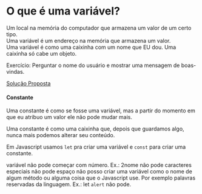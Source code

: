 # O que é uma variável?

Um local na memória do computador que armazena um valor de um certo tipo.  
Uma variável é um endereço na memória que armazena um valor.  
Uma variável é como uma caixinha com um nome que EU dou.
Uma caixinha só cabe um objeto.

Exercício: Perguntar o nome do usuário e mostrar uma mensagem de boas-vindas.

[Solução Proposta](exemplo-01.html)

#### Constante

Uma constante é como se fosse uma variável, mas a partir do momento em que eu atribuo um valor ele não pode mudar mais.

Uma constante é como uma caixinha que, depois que guardamos algo, nunca mais podemos alterar seu conteúdo.

Em Javascript usamos `let` pra criar uma variável e `const` para criar uma constante.

variável não pode começar com número. Ex.: 2nome
não pode caracteres especiais
não pode espaço
não posso criar uma variável como o nome de algum método ou alguma coisa que o Javascript use. Por exemplo palavras reservadas da linguagem. Ex.: let `alert` não pode.
